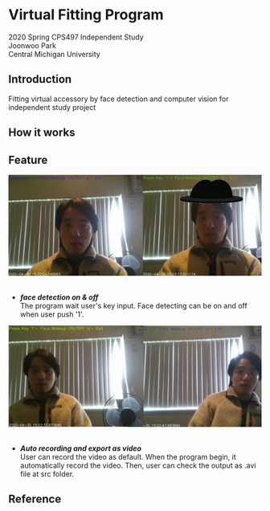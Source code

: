 
# Virtual Fitting Program
<p>2020 Spring CPS497 Independent Study<br>
Joonwoo Park<br>
Central Michigan University</p>


## Introduction
Fitting virtual accessory by face detection and computer vision for independent study project

## How it works


## Feature
![detecting_onoff](docs/detecting_onoff.png)
&nbsp;
  - ***face detection on & off***<br>
  The program wait user's key input.
  Face detecting can be on and off when user push '1'.


![range_over](docs/range_over.png)
&nbsp;
  - ***Auto recording and export as video***<br>
  User can record the video as default.
  When the program begin, it automatically record the video.
  Then, user can check the output as .avi file at src folder.



## Reference






